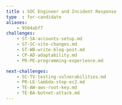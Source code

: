 ```yaml
---
title : SOC Engineer and Incident Response
type  : for-candidate
aliases:
    - 9504abf7
challenges:
    - ST-SA-accounts-setup.md
    - ST-SC-site-changes.md
    - ST-WB-write-blog-post.md
    - CP-AD-adaptability.md
    - PR-PE-programming-experience.md

next-challenges:
    - SC-TV-testing-vulnerabilities.md
    - PR-LE-lambda-stop-ec2.md
    - TE-AW-aws-root-key.md
    - TE-BA-botnet-attack.md
---
```


